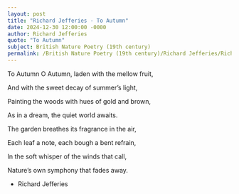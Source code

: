 ```yaml
---
layout: post
title: "Richard Jefferies - To Autumn"
date: 2024-12-30 12:00:00 -0000
author: Richard Jefferies
quote: "To Autumn"
subject: British Nature Poetry (19th century)
permalink: /British Nature Poetry (19th century)/Richard Jefferies/Richard Jefferies - To Autumn
---
```


To Autumn
O Autumn, laden with the mellow fruit,

And with the sweet decay of summer’s light,

Painting the woods with hues of gold and brown,

As in a dream, the quiet world awaits.

The garden breathes its fragrance in the air,

Each leaf a note, each bough a bent refrain,

In the soft whisper of the winds that call,

Nature’s own symphony that fades away.

- Richard Jefferies

